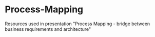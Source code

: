 # Process-Mapping
Resources used in presentation "Process Mapping - bridge between business requirements and architecture"
